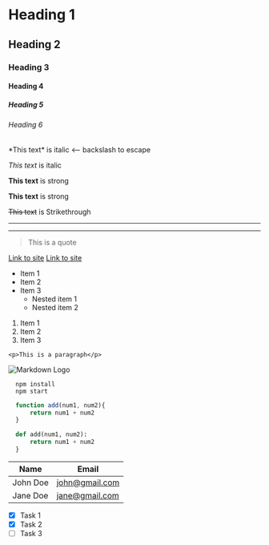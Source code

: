 <!-- Headings -->
# Heading 1
## Heading 2
### Heading 3
#### Heading 4
##### Heading 5
###### Heading 6

<!-- Italics -->
\*This text\* is italic <-- backslash to escape

_This text_ is italic

<!-- Strong -->
**This text** is strong

__This text__ is strong

<!-- Strikethrough -->
~~This text~~ is Strikethrough

<!-- Horizontal rule -->
___
---

<!-- Block quote -->

> This is a quote

<!-- Links -->
[Link to site](http://www.kadena.io)
[Link to site](http://www.kadena.io "Kadena")

<!-- UL -->
* Item 1
* Item 2
* Item 3
  * Nested item 1
  * Nested item 2

<!-- OL -->
1. Item 1
1. Item 2
1. Item 3

<!-- Inline code block -->
`<p>This is a paragraph</p>`

<!-- Images -->
![Markdown Logo](https://markdown-here.com/img/icon256.png)

<!-- Github MD -->

<!-- Code blocks -->
```
  npm install
  npm start
```

```javascript
  function add(num1, num2){
      return num1 + num2
  }
```

```python
  def add(num1, num2):
      return num1 + num2
  }
```

<!-- tables -->
| Name     | Email             |
| ---------|-------------------|
| John Doe | john@gmail.com    |
| Jane Doe | jane@gmail.com    |

<!-- Task lists -->
* [x] Task 1
* [x] Task 2
* [ ] Task 3
